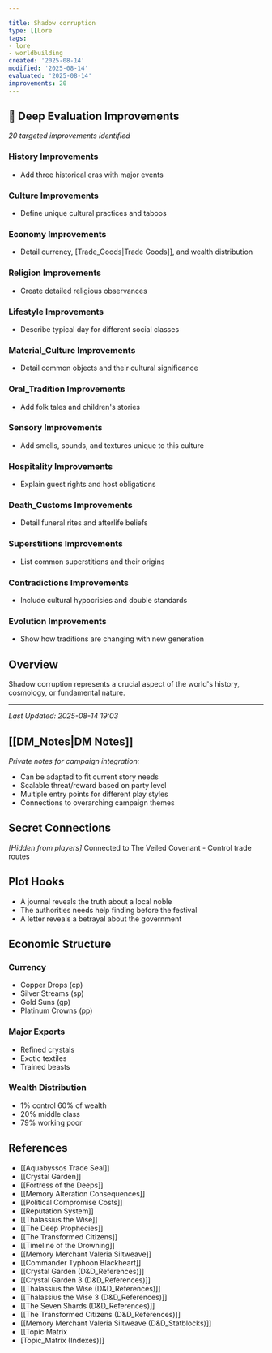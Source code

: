 ```yaml
---

title: Shadow corruption
type: [[Lore
tags:
- lore
- worldbuilding
created: '2025-08-14'
modified: '2025-08-14'
evaluated: '2025-08-14'
improvements: 20
---
```


## 🔧 Deep Evaluation Improvements

*20 targeted improvements identified*

### History Improvements

- Add three historical eras with major events

### Culture Improvements

- Define unique cultural practices and taboos

### Economy Improvements

- Detail currency, [Trade_Goods|Trade Goods]], and wealth distribution

### Religion Improvements

- Create detailed religious observances

### Lifestyle Improvements

- Describe typical day for different social classes

### Material_Culture Improvements

- Detail common objects and their cultural significance

### Oral_Tradition Improvements

- Add folk tales and children's stories

### Sensory Improvements

- Add smells, sounds, and textures unique to this culture

### Hospitality Improvements

- Explain guest rights and host obligations

### Death_Customs Improvements

- Detail funeral rites and afterlife beliefs

### Superstitions Improvements

- List common superstitions and their origins

### Contradictions Improvements

- Include cultural hypocrisies and double standards

### Evolution Improvements

- Show how traditions are changing with new generation

## Overview

Shadow corruption represents a crucial aspect of the world's history, cosmology, or fundamental nature.

---

*Last Updated: 2025-08-14 19:03*

## [[DM_Notes|DM Notes]]

*Private notes for campaign integration:*
- Can be adapted to fit current story needs
- Scalable threat/reward based on party level
- Multiple entry points for different play styles
- Connections to overarching campaign themes

## Secret Connections

*[Hidden from players]* Connected to The Veiled Covenant - Control trade routes

## Plot Hooks

- A journal reveals the truth about a local noble
- The authorities needs help finding before the festival
- A letter reveals a betrayal about the government

## Economic Structure

### Currency
- Copper Drops (cp)
- Silver Streams (sp)
- Gold Suns (gp)
- Platinum Crowns (pp)

### Major Exports
- Refined crystals
- Exotic textiles
- Trained beasts

### Wealth Distribution
- 1% control 60% of wealth
- 20% middle class
- 79% working poor

## References

- [[Aquabyssos Trade Seal]]
- [[Crystal Garden]]
- [[Fortress of the Deeps]]
- [[Memory Alteration Consequences]]
- [[Political Compromise Costs]]
- [[Reputation System]]
- [[Thalassius the Wise]]
- [[The Deep Prophecies]]
- [[The Transformed Citizens]]
- [[Timeline of the Drowning]]
- [[Memory Merchant Valeria Siltweave]]
- [[Commander Typhoon Blackheart]]
- [[Crystal Garden (D&D_References)]]
- [[Crystal Garden 3 (D&D_References)]]
- [[Thalassius the Wise (D&D_References)]]
- [[Thalassius the Wise 3 (D&D_References)]]
- [[The Seven Shards (D&D_References)]]
- [[The Transformed Citizens (D&D_References)]]
- [[Memory Merchant Valeria Siltweave (D&D_Statblocks)]]
- [[Topic Matrix
- [Topic_Matrix (Indexes)]]
